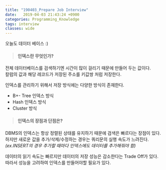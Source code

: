```yaml
---
title: "190403_Prepare Job Interview"
date:   2019-04-03 21:43:24 +0900
categories: Programming_Knowledge
tags: interview
classes: wide
---
```


오늘도 데이터 베이스 :)  
  
> #### 인덱스란 무엇인가?

전체 데이터베이스를 검색하기엔 시간이 많이 걸리기 때문에 만들어 두는 값이다.  
칼럼의 값과 해당 레코드가 저장된 주소를 키값쌍 처럼 저장한다.  
  
인덱스를 관리하기 위해서 저장 방식에는 다양한 방식이 존재한다.  
- B+- Tree 인덱스 방식
- Hash 인덱스 방식
- Cluster 방식

> #### 인덱스의 장점과 단점은?

DBMS의 인덱스는 항상 정렬된 상태를 유지하기 때문에 검색은 빠르다는 장점이 있다.  
하지만 새로운 값을 추가/삭제/수정하는 경우는 쿼리문의 실행 속도가 느려진다.  
_(ex.INSERT의 경우 추가할 때마다 인덱스에도 데이터를 추가해줘야 함)_
  
데이터의 읽기 속도는 빠르지만 데이터의 저장 성능은 감소한다는 Trade Off가 있다.  
따라서 성능을 고려하여 인덱스를 만들어야할 필요가 있다.  